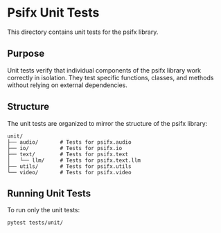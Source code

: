 # Psifx Unit Tests

This directory contains unit tests for the psifx library.

## Purpose

Unit tests verify that individual components of the psifx library work correctly in isolation. They test specific functions, classes, and methods without relying on external dependencies.

## Structure

The unit tests are organized to mirror the structure of the psifx library:

```
unit/
├── audio/       # Tests for psifx.audio
├── io/          # Tests for psifx.io
├── text/        # Tests for psifx.text
│   └── llm/     # Tests for psifx.text.llm
├── utils/       # Tests for psifx.utils
└── video/       # Tests for psifx.video
```

## Running Unit Tests

To run only the unit tests:

```bash
pytest tests/unit/
```